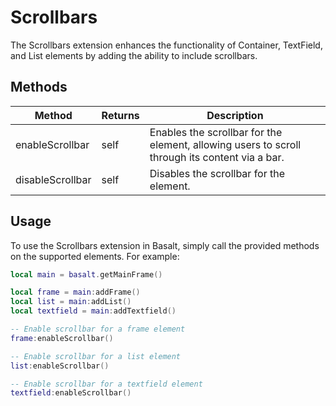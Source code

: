 # Scrollbars

The Scrollbars extension enhances the functionality of Container, TextField, and List elements by adding the ability to include scrollbars.

## Methods

|Method|Returns|Description|
|---|---|---|
|enableScrollbar|self|Enables the scrollbar for the element, allowing users to scroll through its content via a bar.
|disableScrollbar|self|Disables the scrollbar for the element.

## Usage

To use the Scrollbars extension in Basalt, simply call the provided methods on the supported elements. For example:

```lua
local main = basalt.getMainFrame()

local frame = main:addFrame()
local list = main:addList()
local textfield = main:addTextfield()

-- Enable scrollbar for a frame element
frame:enableScrollbar()

-- Enable scrollbar for a list element
list:enableScrollbar()

-- Enable scrollbar for a textfield element
textfield:enableScrollbar()